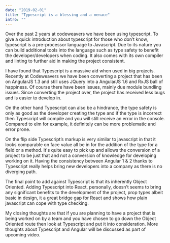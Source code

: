 ```yaml
---
date: "2019-02-01"
title: "Typescript is a blessing and a menace"
intro: ""
---
```


Over the past 2 years at codeweavers we have been using typescript. To give a quick introduction about typescript for those who don’t know, typescript is a pre-processor language to Javascript. Due to its nature you can build additional tools into the language such as type safety to benefit the developer/developers when coding. It also comes with its own compiler and linting to further aid in making the project consistent.

I have found that Typescript is a massive aid when used in big projects. Recently at Codeweavers we have been converting a project that has been on AngularJS 1.3 and still uses JQuery into a AngularJS 1.6 and RxJS ball of happiness. Of course there have been issues, mainly due module bundling issues. Since converting the project over, the project has received less bugs and is easier to develop in. 

On the other hand Typescript can also be a hindrance, the type safety is only as good as the developer creating the type and if the type is incorrect then Typescript will compile and you will still receive an error in the console. Compared to elm for example, it definitely can be more problematic and error prone.

On the flip side Typescript’s markup is very similar to javascript in that it looks comparable on face value all be in for the addition of the type for a field or a method. It's quite easy to pick up and allows the conversion of a project to be just that and not a conversion of knowledge for developing working on it. Having the consistency between Angular 1 & 2 thanks to Typescript really helps bring new developers into a company as there is no diverging path.

The final point to add against Typescript is that its inherently Object Oriented. Adding Typescript into React, personally, doesn’t seems to bring any significant benefits to the development of the project, prop types albeit basic in design, it a great bridge gap for React and shows how plain javascript can cope with type checking.

My closing thoughts are that if you are planning to have a project that is being worked on by a team and you have chosen to go down the Object Oriented route then look at Typescript and put it into consideration. More thoughts about Typescript and Angular will be discussed as part of upcoming video.
